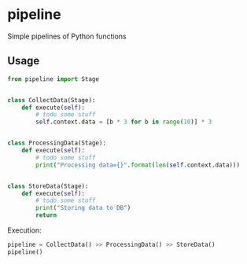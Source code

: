 # pipeline
Simple pipelines of Python functions


## Usage

```python
from pipeline import Stage


class CollectData(Stage):
    def execute(self):
        # todo some stuff
        self.context.data = [b * 3 for b in range(10)] * 3


class ProcessingData(Stage):
    def execute(self):
        # todo some stuff
        print("Processing data={}".format(len(self.context.data)))


class StoreData(Stage):
    def execute(self):
        # todo some stuff
        print("Storing data to DB")
        return
```
Execution:
```python
pipeline = CollectData() >> ProcessingData() >> StoreData()
pipeline()
```